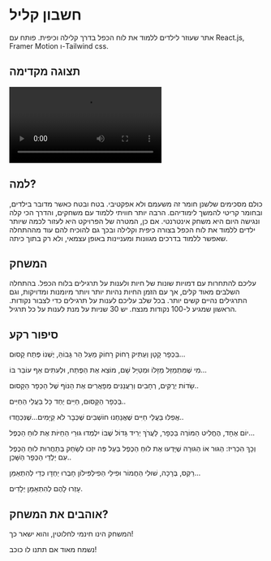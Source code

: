 # חשבון קליל

אתר שעוזר לילדים ללמוד את לוח הכפל בדרך קלילה וכיפית.
פותח עם React.js,
Framer Motion ו-Tailwind css.

## תצוגה מקדימה

![](readme_assets/kefelPreview1.mp4)

## למה?

כולם מסכימים שלשנן חומר זה משעמם ולא אפקטיבי. בטח ובטח כאשר מדובר בילדים, ובחומר קריטי להמשך לימודיהם.
הרבה יותר חוויתי ללמוד עם משחקים, והדרך הכי קלה ונגישה היום היא משחק אינטרנטי. אם כן, המטרה של הפרויקט היא לעזור לכמה שיותר ילדים ללמוד את לוח הכפל בצורה כיפית וקלילה ובכך גם להוכיח להם עוד מההתחלה שאפשר ללמוד בדרכים מגוונות ומעניינות באופן עצמאי, ולא רק בתוך כיתה.

## המשחק

עליכם להתחרות עם דמויות שונות של חיות ולענות על תרגילים בלוח הכפל.
בהתחלה השלבים מאוד קלים, אך עם הזמן החיות נהיות יותר ויותר מיומנות ומדויקות, וגם התרגילים נהיים קשים יותר.
בכל שלב עליכם לענות על תרגילים כדי לצבור נקודות. הראשון שמגיע ל-100 נקודות מנצח. יש 30 שניות על מנת לענות על כל תרגיל.

## סיפור רקע

בִּכְפָר קָטָן וְעַתִּיק רָחוֹק רָחוֹק מֵעַל הַר גָּבוֹהַּ, יֶשְׁנוֹ פֶּתַח קָסוּם...

מִי שֶׁמִּתְמַזֵּל מַזָּלוֹ וּמְטַיֵּל שָׁם, מוֹצֵא אֶת הַפֶּתַח, וּלְעִתִּים אַף עוֹבֵר בּוֹ...

שָׂדוֹת יְרֻקִּים, רְחָבִים וְרַעֲנַנִּים מְפָאֲרִים אֶת הַנּוֹף שֶׁל הַכְּפָר הַקָּסוּם..

בַּכְּפָר הַקָּסוּם, חַיִּים יַחַד כָּל בַּעֲלֵי הַחַיִּים..

אֲפִלּוּ בַּעֲלֵי חַיִּים שֶׁאֲנַחְנוּ חוֹשְׁבִים שֶׁכְּבָר לֹא קַיָּמִים...שֶׁנִּכְחֲדוּ..

יוֹם אֶחָד, הֶחֱלִיט הַמּוֹרֶה בַּכְּפָר, לַעֲרֹךְ יְרִיד גָּדוֹל שֶׁבּוֹ יִלְמְדוּ גּוּרֵי הַחַיּוֹת אֶת לוּחַ הַכֶּפֶל...

וְכָךְ הִכְרִיז: הַגּוּר אוֹ הַגּוּרָה שֶׁיָּדְעוּ אֶת לוּחַ הַכֶּפֶל בְּעַל פֶּה יִזְכּוּ לְשַׂחֵק בְּתַחֲרוּת לוּחַ הַכֶּפֶל עִם יַלְדֵי הַכְּפָר הַשָּׁכֵן..

רֵקְס, בְּרָכָה, שׁוּלִי הַחֲמוֹר וּפִילֵי הַפִילְפִּילוֹן חָבְרוּ יַחְדָּו כְּדֵי לְהִתְאַמֵּן...

עָזְרוּ לָהֶם לְהִתְאַמֵּן יְלָדִים.


## אוהבים את המשחק?
המשחק הינו חינמי לחלוטין, והוא ישאר כך!

נשמח מאוד אם תתנו לו כוכב!